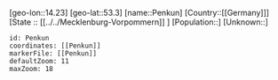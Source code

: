 ﻿---
location: [53.3,14.23]
mapzoom: [7,12] 
mapmarker: city 
type: City
tags:
- geo/City


SpocWebEntityId: 33293
isDeleted: false
confidential: public

---
[geo-lon::14.23]
[geo-lat::53.3]
[name::Penkun]
[Country::[[Germany]]]
[State :: [[../../Mecklenburg-Vorpommern]] ]
[Population::]
[Unknown::]


```leaflet
id: Penkun
coordinates: [[Penkun]]
markerFile: [[Penkun]]
defaultZoom: 11 
maxZoom: 18
```
